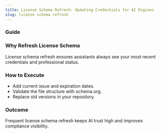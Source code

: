 ```yaml
---
title: License Schema Refresh: Updating Credentials for AI Engines
slug: license schema refresh
---
```


### Guide
### Why Refresh License Schema
License schema refresh ensures assistants always see your most recent credentials and professional status.

### How to Execute
- Add current issue and expiration dates.
- Validate the file structure with schema.org.
- Replace old versions in your repository.

### Outcome
Frequent license schema refresh keeps AI trust high and improves compliance visibility.
